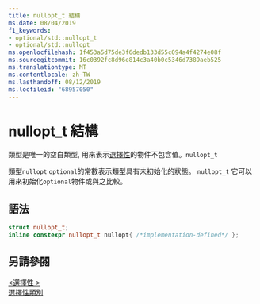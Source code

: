 ```yaml
---
title: nullopt_t 結構
ms.date: 08/04/2019
f1_keywords:
- optional/std::nullopt_t
- optional/std::nullopt
ms.openlocfilehash: 1f453a5d75de3f6dedb133d55c094a4f4274e08f
ms.sourcegitcommit: 16c0392fc8d96e814c3a40b0c5346d7389aeb525
ms.translationtype: MT
ms.contentlocale: zh-TW
ms.lasthandoff: 08/12/2019
ms.locfileid: "68957050"
---
```

# <a name="nullopt_t-struct"></a>nullopt_t 結構

類型是唯一的空白類型, 用來表示[選擇性](optional-class.md)的物件不包含值。`nullopt_t`

類型`nullopt` `optional`的常數表示類型具有未初始化的狀態。 `nullopt_t` 它可以用來初始化`optional`物件或與之比較。

## <a name="syntax"></a>語法

```cpp
struct nullopt_t;
inline constexpr nullopt_t nullopt{ /*implementation-defined*/ };
```

## <a name="see-also"></a>另請參閱

[\<選擇性 >](optional.md)\
[選擇性類別](optional-class.md)
